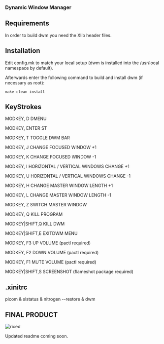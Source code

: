### Dynamic Window Manager

Requirements
------------
In order to build dwm you need the Xlib header files.


Installation
------------
Edit config.mk to match your local setup (dwm is installed into
the /usr/local namespace by default).

Afterwards enter the following command to build and install dwm (if
necessary as root):

    make clean install

KeyStrokes
----------
MODKEY, D        DMENU

MODKEY, ENTER    ST

MODKEY, T        TOGGLE DWM BAR

MODKEY, J        CHANGE FOCUSED WINDOW +1

MODKEY, K        CHANGE FOCUSED WINDOW -1

MODKEY, I        HORIZONTAL / VERTICAL WINDOWS CHANGE +1

MODKEY, U        HORIZONTAL / VERTICAL WINDOWS CHANGE -1

MODKEY, H        CHANGE MASTER WINDOW LENGTH +1

MODKEY, L        CHANGE MASTER WINDOW LENGTH -1

MODKEY, Z        SWITCH MASTER WINDOW

MODKEY, Q        KILL PROGRAM

MODKEY|SHIFT,Q   KILL DWM

MODKEY|SHIFT,E   EXITDWM MENU

MODKEY, F3       UP VOLUME (pactl required)

MODKEY, F2       DOWN VOLUME (pactl required)

MODKEY, F1       MUTE VOLUME (pactl required)

MODKEY|SHIFT,S   SCREENSHOT (flameshot package required)

.xinitrc
--------
picom &
slstatus &
nitrogen --restore &
dwm



FINAL PRODUCT
-------------

![riced](https://github.com/user-attachments/assets/97817d34-6805-47c1-be48-1f5a8720bc7e)


Updated readme coming soon.
